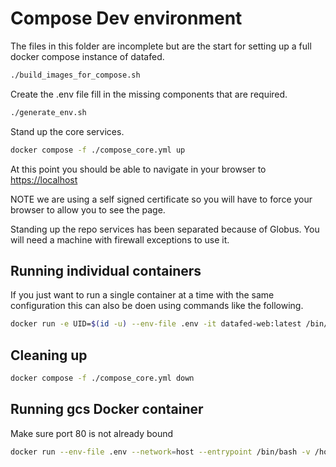 # Compose Dev environment

The files in this folder are incomplete but are the start for setting up a full
docker compose instance of datafed.

```bash
./build_images_for_compose.sh
```

Create the .env file fill in the missing components that are required.

```bash
./generate_env.sh
```

Stand up the core services.

```bash
docker compose -f ./compose_core.yml up
```

At this point you should be able to navigate in your browser to
<https://localhost>

NOTE we are using a self signed certificate so you will have to force your
browser to allow you to see the page.

Standing up the repo services has been separated because of Globus. You will
need a machine with firewall exceptions to use it.


## Running individual containers

If you just want to run a single container at a time with the same configuration
this can also be doen using commands like the following.

```bash
docker run -e UID=$(id -u) --env-file .env -it datafed-web:latest /bin/bash
```

## Cleaning up

```bash
docker compose -f ./compose_core.yml down
```

## Running gcs Docker container

Make sure port 80 is not already bound

```bash
docker run --env-file .env --network=host --entrypoint /bin/bash -v /home/cloud/compose_collection:/mnt/datafed -v ./globus:/opt/datafed/globus -v ./keys:/opt/datafed/keys -it datafed-gcs:latest
```
